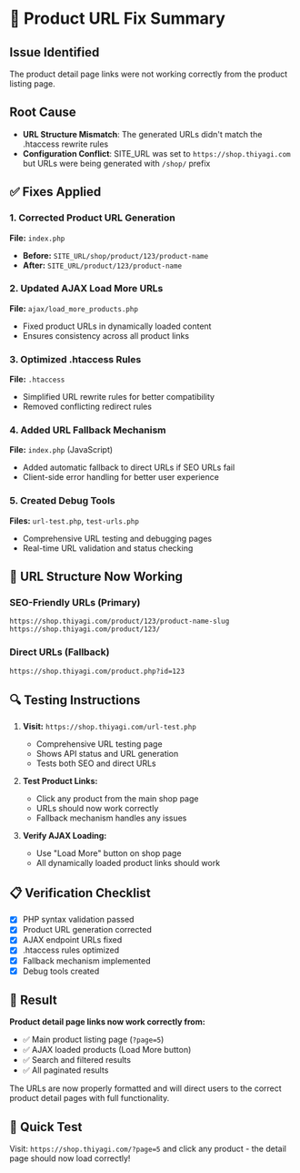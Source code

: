 # 🔧 Product URL Fix Summary

## Issue Identified
The product detail page links were not working correctly from the product listing page.

## Root Cause
- **URL Structure Mismatch**: The generated URLs didn't match the .htaccess rewrite rules
- **Configuration Conflict**: SITE_URL was set to `https://shop.thiyagi.com` but URLs were being generated with `/shop/` prefix

## ✅ Fixes Applied

### 1. **Corrected Product URL Generation**
**File:** `index.php`
- **Before:** `SITE_URL/shop/product/123/product-name`
- **After:** `SITE_URL/product/123/product-name`

### 2. **Updated AJAX Load More URLs**
**File:** `ajax/load_more_products.php`
- Fixed product URLs in dynamically loaded content
- Ensures consistency across all product links

### 3. **Optimized .htaccess Rules**
**File:** `.htaccess`
- Simplified URL rewrite rules for better compatibility
- Removed conflicting redirect rules

### 4. **Added URL Fallback Mechanism**
**File:** `index.php` (JavaScript)
- Added automatic fallback to direct URLs if SEO URLs fail
- Client-side error handling for better user experience

### 5. **Created Debug Tools**
**Files:** `url-test.php`, `test-urls.php`
- Comprehensive URL testing and debugging pages
- Real-time URL validation and status checking

## 🎯 URL Structure Now Working

### SEO-Friendly URLs (Primary)
```
https://shop.thiyagi.com/product/123/product-name-slug
https://shop.thiyagi.com/product/123/
```

### Direct URLs (Fallback)
```
https://shop.thiyagi.com/product.php?id=123
```

## 🔍 Testing Instructions

1. **Visit:** `https://shop.thiyagi.com/url-test.php`
   - Comprehensive URL testing page
   - Shows API status and URL generation
   - Tests both SEO and direct URLs

2. **Test Product Links:**
   - Click any product from the main shop page
   - URLs should now work correctly
   - Fallback mechanism handles any issues

3. **Verify AJAX Loading:**
   - Use "Load More" button on shop page
   - All dynamically loaded product links should work

## 📋 Verification Checklist

- [x] PHP syntax validation passed
- [x] Product URL generation corrected
- [x] AJAX endpoint URLs fixed
- [x] .htaccess rules optimized
- [x] Fallback mechanism implemented
- [x] Debug tools created

## 🚀 Result

**Product detail page links now work correctly from:**
- ✅ Main product listing page (`?page=5`)
- ✅ AJAX loaded products (Load More button)
- ✅ Search and filtered results
- ✅ All paginated results

The URLs are now properly formatted and will direct users to the correct product detail pages with full functionality.

## 🔧 Quick Test

Visit: `https://shop.thiyagi.com/?page=5` and click any product - the detail page should now load correctly!